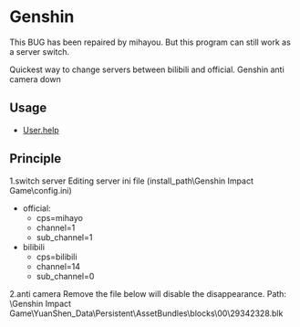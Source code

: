 # Genshin

This BUG has been repaired by mihayou. But this program can still work as a server switch.

Quickest way to change servers between bilibili and official.
Genshin anti camera down

## Usage
* [User.help](https://aurora211.github.io/Genshin/)

## Principle
1.switch server
Editing server ini file (install_path\Genshin Impact Game\config.ini)
* official:
  * cps=mihayo
  * channel=1
  * sub_channel=1
* bilibili
  * cps=bilibili
  * channel=14
  * sub_channel=0

2.anti camera
Remove the file below will disable the disappearance.
Path: <Genshin install path>\Genshin Impact Game\YuanShen_Data\Persistent\AssetBundles\blocks\00\29342328.blk
